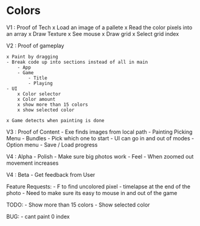 # Colors

V1 : Proof of Tech
    x Load an image of a pallete 
    x Read the color pixels into an array 
    x Draw Texture 
    x See mouse 
    x Draw grid 
    x Select grid index 

V2 : Proof of gameplay 

    x Paint by dragging
    - Break code up into sections instead of all in main 
        - App 
        - Game 
            - Title 
            - Playing 
    - UI 
        x Color selector 
        x Color amount 
        x show more than 15 colors 
        x show selected color

    x Game detects when painting is done 


V3 : Proof of Content 
    - Exe finds images from local path
    - Painting Picking Menu 
        - Bundles 
        - Pick which one to start 
    - UI can go in and out of modes 
        - Option menu 
    - Save / Load progress 
    
V4 : Alpha
    - Polish 
        - Make sure big photos work 
    - Feel
        - When zoomed out movement increases

V4 : Beta 
    - Get feedback from User

Feature Requests:
    - F to find uncolored pixel 
    - timelapse at the end of the photo
    - Need to make sure its easy to mouse in and out of the game 



TODO:
    - Show more than 15 colors
    - Show selected color 


BUG:
    - cant paint 0 index